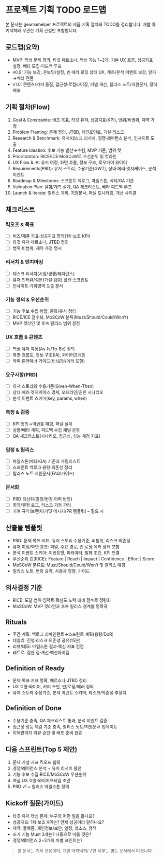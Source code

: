 # 프로젝트 기획 TODO 로드맵

본 문서는 geonsehelper 프로젝트의 제품 기획 절차와 TODO를 정리합니다. 개발 아키텍처와 무관한 기획 관점만 포함합니다.

## 로드맵(요약)
- MVP: 핵심 문제 정의, 타깃·페르소나, 핵심 기능 1~2개, 기본 UX 흐름, 성공지표 설정, 베타 모집·피드백 루프
- v0.9: 기능 보강, 온보딩/설정, 빈·에러·로딩 상태 UX, 계측/분석 이벤트 보강, 알파→베타 전환
- v1.0: 콘텐츠/카피 품질, 접근성·로컬라이징, 퍼널 개선, 릴리스 노트/지원문서, 정식 배포

## 기획 절차(Flow)
1) Goal & Constraints: 비즈 목표, 타깃 유저, 성공지표(KPI), 범위/비범위, 제약·가정
2) Problem Framing: 문제 정의, JTBD, 페인포인트, 가설·리스크
3) Research & Benchmark: 유저/데스크 리서치, 경쟁·레퍼런스 분석, 인사이트 도출
4) Feature Ideation: 후보 기능 발산→수렴, MVP 기준, 범위 컷
5) Prioritization: RICE/ICE·MoSCoW로 우선순위 및 컷라인
6) UX Flow & IA: 유저 여정, 화면 흐름, 정보 구조, 로우파이 와이어
7) Requirements(PRD): 유저 스토리, 수용기준(GWT), 상태·에러·엣지케이스, 분석 이벤트
8) Roadmap & Milestones: 스프린트 백로그, 마일스톤, 베타/GA 기준
9) Validation Plan: 실험/계측 설계, QA 체크리스트, 베타 피드백 루프
10) Launch & Iterate: 릴리스 계획, 지원문서, 퍼널 모니터링, 개선 사이클

## 체크리스트

### 킥오프 & 목표
- [ ] 비즈/제품 목표·성공지표 합의(1차·보조 KPI)
- [ ] 타깃 유저·페르소나, JTBD 정의
- [ ] 범위·비범위, 제약·가정 명시

### 리서치 & 벤치마킹
- [ ] 데스크 리서치(시장/경쟁/레퍼런스)
- [ ] 유저 인터뷰/설문(가설 검증) 플랜·스크립트
- [ ] 인사이트·기회영역 도출 문서

### 기능 정의 & 우선순위
- [ ] 기능 후보 수집·병합, 중복/유사 정리
- [ ] RICE/ICE 점수화, MoSCoW 분류(Must/Should/Could/Won’t)
- [ ] MVP 컷라인 및 후속 릴리스 범위 결정

### UX 흐름 & 콘텐츠
- [ ] 핵심 유저 여정(As-Is/To-Be) 정의
- [ ] 화면 흐름도, 정보 구조(IA), 와이어프레임
- [ ] 카피·톤앤매너 가이드(빈/로딩/에러 포함)

### 요구사항(PRD)
- [ ] 유저 스토리와 수용기준(Given-When-Then)
- [ ] 상태·에러·엣지케이스 명세, 오프라인/권한 시나리오
- [ ] 분석 이벤트 스키마(key, params, when)

### 측정 & 검증
- [ ] KPI 정의→이벤트 매핑, 퍼널 설계
- [ ] 실험/베타 계획, 피드백 수집 채널 운영
- [ ] QA 체크리스트(시나리오, 접근성, 성능 체감 지표)

### 일정 & 릴리스
- [ ] 마일스톤(베타/GA) 기준과 게팅리스트
- [ ] 스프린트 백로그·용량·의존성 정리
- [ ] 릴리스 노트·지원문서(FAQ/가이드)

### 문서화
- [ ] PRD 최신화(결정/변경 이력 반영)
- [ ] 회의/결정 로그, 리스크·가정 관리
- [ ] 기여 규칙(브랜치/커밋 메시지/PR 템플릿) – 필요 시

## 산출물 템플릿
- PRD: 문제·목표·지표, 유저 스토리·수용기준, 비범위, 리스크·의존성
- 유저 여정/화면 흐름: 퍼널, 주요 경로, 빈·로딩·에러 상태 포함
- 분석 이벤트 스키마: 이벤트명, 파라미터, 발화 조건, KPI 연결
- 우선순위 표(RICE): Feature | Reach | Impact | Confidence | Effort | Score
- MoSCoW 분류표: Must/Should/Could/Won’t 및 릴리스 매핑
- 릴리스 노트: 변화 요약, 사용자 영향, 가이드

## 의사결정 기준
- RICE: 도달 범위·임팩트·확신도·노력 대비 점수로 정량화
- MoSCoW: MVP 컷라인과 후속 릴리스 경계를 명확히

## Rituals
- 주간 계획: 백로그 리파인먼트→스프린트 계획(용량/DoR)
- 데일리: 진행·리스크·의존성 공유(15분)
- 리뷰/데모: 마일스톤 결과·핵심 지표 점검
- 레트로: 잘한 점·개선·액션아이템

## Definition of Ready
- 문제·목표·지표 명확, 페르소나·JTBD 정리
- UX 흐름·와이어, 카피 초안, 빈/로딩/에러 정의
- 유저 스토리·수용기준, 분석 이벤트 스키마, 리스크/의존성·추정치

## Definition of Done
- 수용기준 충족, QA 체크리스트 통과, 분석 이벤트 검증
- 접근성·성능 체감 기준 충족, 릴리스 노트/지원문서 업데이트
- 이해관계자 리뷰 승인 및 배포 준비 완료

## 다음 스프린트(Top 5 제안)
1) 문제·가설·지표 킥오프 합의
2) 경쟁/레퍼런스 분석 + 유저 리서치 플랜
3) 기능 후보 수집·RICE/MoSCoW 우선순위
4) 핵심 UX 흐름·와이어프레임 초안
5) PRD v1 + 릴리스 마일스톤 정의

## Kickoff 질문(가이드)
- 타깃 유저·핵심 문제: 누구의 어떤 일을 돕나요?
- 성공지표: 1차·보조 KPI는? 언제 성공이라 말하나요?
- 제약: 플랫폼, 개인정보/보안, 일정, 리소스, 정책
- 초기 기능 Must 3개는? 나중으로 미룰 것은?
- 경쟁/레퍼런스 2~3개와 차별 포인트는?

> 본 문서는 기획 전용이며, 개발 아키텍처/구현 세부는 별도 문서에서 다룹니다.
